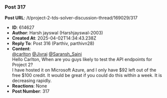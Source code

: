 ### Post 317
**Post URL**: /t/project-2-tds-solver-discussion-thread/169029/317
- **ID**: 614627
- **Author**: Harsh jayswal (Harshjayswal-2003)
- **Created At**: 2025-04-02T14:34:43.238Z
- **Reply To**: Post 316 (Parthiv, parthivn28)
- **Content**:  
  <a class="mention" href="/u/carlton">@carlton</a> <a class="mention" href="/u/jivraj">@Jivraj</a> <a class="mention" href="/u/saransh_saini">@Saransh_Saini</a><br>
Hello Carlton,
When are you guys likely to test the API endpoints for Project 2?<br>
I have hosted it on Microsoft Azure, and I only have $92 left out of the free $100 credit. It would be great if you could do this within a week. It is decreasing rapidly.
- **Reactions**: None
- **Post Number**: 317

